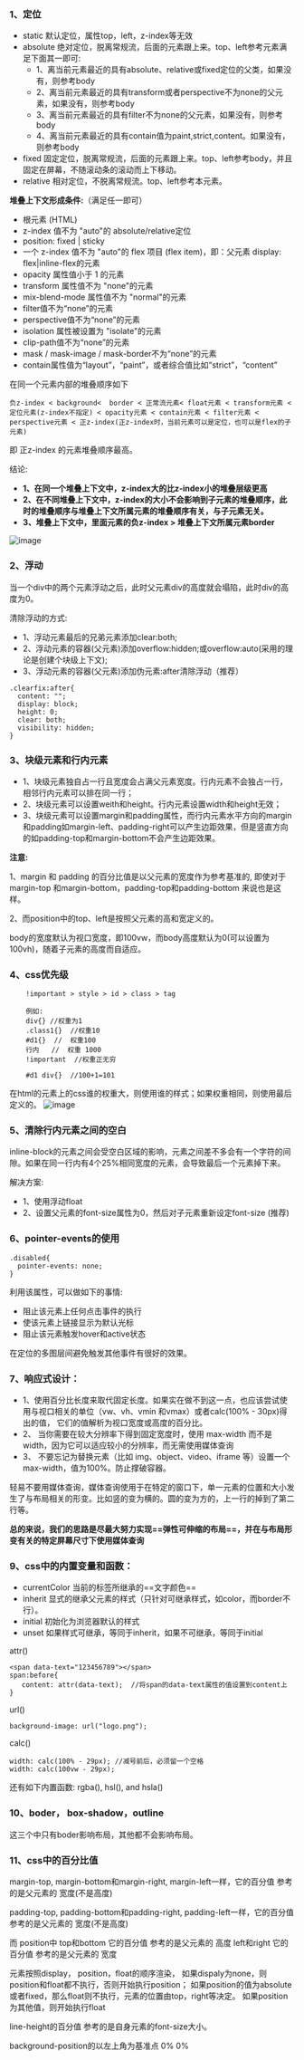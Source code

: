 ### 1、定位
- static     默认定位，属性top，left，z-index等无效
- absolute   绝对定位，脱离常规流，后面的元素跟上来。top、left参考元素满足下面其一即可:
     - 1、离当前元素最近的具有absolute、relative或fixed定位的父类，如果没有，则参考body
     - 2、离当前元素最近的具有transform或者perspective不为none的父元素，如果没有，则参考body
     - 3、离当前元素最近的具有filter不为none的父元素，如果没有，则参考body 
     - 4、离当前元素最近的具有contain值为paint,strict,content。如果没有，则参考body 
- fixed	      固定定位，脱离常规流，后面的元素跟上来。top、left参考body，并且固定在屏幕，不随滚动条的滚动而上下移动。
- relative   相对定位，不脱离常规流。top、left参考本元素。





**堆叠上下文形成条件:**（满足任一即可）

- 根元素 (HTML)
- z-index 值不为 "auto"的 absolute/relative定位
- position: fixed | sticky
- 一个 z-index 值不为 "auto"的 flex 项目 (flex item)，即：父元素 display: flex|inline-flex的元素
- opacity 属性值小于 1 的元素
- transform 属性值不为 "none"的元素
- mix-blend-mode 属性值不为 "normal"的元素
- filter值不为“none”的元素
- perspective值不为“none”的元素
- isolation 属性被设置为 "isolate"的元素
- clip-path值不为“none”的元素
- mask / mask-image / mask-border不为“none”的元素
- contain属性值为“layout”，“paint”，或者综合值比如“strict”，“content”


在同一个元素内部的堆叠顺序如下

```
负z-index < background<  border < 正常流元素< float元素 < transform元素 < 定位元素(z-index不指定) < opacity元素 < contain元素 < filter元素 < perspective元素 < 正z-index(正z-index时，当前元素可以是定位，也可以是flex的子元素)
```

即 正z-index 的元素堆叠顺序最高。

结论:

- **1、在同一个堆叠上下文中，z-index大的比z-index小的堆叠层级更高**
- **2、在不同堆叠上下文中，z-index的大小不会影响到子元素的堆叠顺序，此时的堆叠顺序与堆叠上下文所属元素的堆叠顺序有关，与子元素无关。**
- **3、堆叠上下文中，里面元素的负z-index > 堆叠上下文所属元素border**

![image](/person/images/css-base/position-context.png)

### 2、浮动
当一个div中的两个元素浮动之后，此时父元素div的高度就会塌陷，此时div的高度为0。

清除浮动的方式:

- 1、浮动元素最后的兄弟元素添加clear:both;
- 2、浮动元素的容器(父元素)添加overflow:hidden;或overflow:auto(采用的理论是创建个块级上下文);
- 3、浮动元素的容器(父元素)添加伪元素:after清除浮动（推荐）

```
.clearfix:after{
  content: ""; 
  display: block; 
  height: 0; 
  clear: both; 
  visibility: hidden;  
}
```

### 3、块级元素和行内元素
- 1、块级元素独自占一行且宽度会占满父元素宽度。行内元素不会独占一行，相邻行内元素可以排在同一行；
- 2、块级元素可以设置weith和height。行内元素设置width和height无效；
- 3、块级元素可以设置margin和padding属性，而行内元素水平方向的margin和padding如margin-left、padding-right可以产生边距效果，但是竖直方向的如padding-top和margin-bottom不会产生边距效果。

**注意:**

1、margin 和 padding 的百分比值是以父元素的宽度作为参考基准的, 
	即使对于margin-top 和margin-bottom，padding-top和padding-bottom 来说也是这样。
	
2、而position中的top、left是按照父元素的高和宽定义的。
	
body的宽度默认为视口宽度，即100vw，而body高度默认为0(可以设置为100vh)，随着子元素的高度而自适应。


### 4、css优先级

```
    !important > style > id > class > tag
    
    例如:
    div{} //权重为1
    .class1{}  //权重10
    #d1{}  //  权重100
    行内   //  权重 1000
    !important  //权重正无穷
    
    #d1 div{}  //100+1=101
```

在html的元素上的css谁的权重大，则使用谁的样式；如果权重相同，则使用最后定义的。
![image](/person/images/css-base/css-important.png)

### 5、清除行内元素之间的空白
inline-block的元素之间会受空白区域的影响，元素之间差不多会有一个字符的间隙。如果在同一行内有4个25%相同宽度的元素，会导致最后一个元素掉下来。

解决方案:

- 1、使用浮动float
- 2、设置父元素的font-size属性为0，然后对子元素重新设定font-size (推荐)

### 6、pointer-events的使用
```
.disabled{
  pointer-events: none;
}

```
利用该属性，可以做如下的事情:

- 阻止该元素上任何点击事件的执行
- 使该元素上链接显示为默认光标
- 阻止该元素触发hover和active状态

在定位的多图层间避免触发其他事件有很好的效果。

### 7、响应式设计：
- 1、使用百分比长度来取代固定长度。如果实在做不到这一点，也应该尝试使用与视口相关的单位（vw、vh、vmin 和vmax）或者calc(100% - 30px)得出的值，
它们的值解析为视口宽度或高度的百分比。
- 2、 当你需要在较大分辨率下得到固定宽度时，使用 max-width 而不是width，因为它可以适应较小的分辨率，而无需使用媒体查询
- 3、 不要忘记为替换元素（比如 img、object、video、iframe 等）设置一个max-width，值为100%。防止撑破容器。
 
轻易不要用媒体查询，媒体查询使用于在特定的窗口下，单一元素的位置和大小发生了与布局相关的形变。比如竖的变为横的。圆的变为方的，上一行的掉到了第二行等。


**总的来说，我们的思路是尽最大努力实现==弹性可伸缩的布局==，并在与布局形变有关的特定屏幕尺寸下使用媒体查询**

### 9、css中的内置变量和函数：
- currentColor  当前的标签所继承的==文字颜色==
- inherit  显式的继承父元素的样式（只针对可继承样式，如color，而border不行）。
- initial  初始化为浏览器默认的样式
- unset  如果样式可继承，等同于inherit，如果不可继承，等同于initial

attr()

```
<span data-text="123456789"></span>
span:before{
   content: attr(data-text);  //将span的data-text属性的值设置到content上
}
```

url()

```
background-image: url("logo.png");
```

calc()

```
width: calc(100% - 29px); //减号前后，必须留一个空格
width: calc(100vw - 29px);
```

还有如下内置函数:
rgba(), hsl(), and hsla()


### 10、boder， box-shadow，outline
这三个中只有boder影响布局，其他都不会影响布局。

### 11、css中的百分比值
margin-top, margin-bottom和margin-right, margin-left一样，它的百分值 参考的是父元素的 宽度(不是高度)

padding-top, padding-bottom和padding-right, padding-left一样，它的百分值 参考的是父元素的 宽度(不是高度)

而 position中 top和bottom 它的百分值 参考的是父元素的 高度 left和right 它的百分值 参考的是父元素的 宽度

元素按照display， position，float的顺序渲染， 如果dispaly为none，则position和float都不执行，否则开始执行position； 如果position的值为absolute或者fixed，那么float则不执行，元素的位置由top，right等决定。 如果position为其他值，则开始执行float

line-height的百分值 参考的是自身元素的font-size大小。

background-position的以左上角为基准点 0% 0%